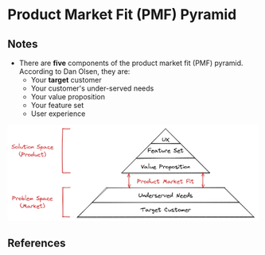 # Product Market Fit (PMF) Pyramid

## Notes

- There are **five** components of the product market fit (PMF) pyramid. According to Dan Olsen, they are:
  - Your **target** customer
  - Your customer's under-served needs
  - Your value proposition
  - Your feature set
  - User experience

![pmf-pyramid](../images/pmf_triangle_2022-10-18.png)

## References
